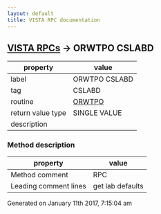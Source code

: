 ```yaml
---
layout: default
title: VISTA RPC documentation
---
```




## [VISTA RPCs](TableOfContent.md) &#8594; ORWTPO CSLABD 

 property | value 
--- | --- 
 label | ORWTPO CSLABD
 tag | CSLABD
 routine | [ORWTPO](http://code.osehra.org/dox/Routine_ORWTPO_source.html)
 return value type | SINGLE VALUE
 description | 


### Method description

 property | value 
--- | --- 
 Method comment | RPC
 Leading comment lines | get lab defaults




 Generated on January 11th 2017, 7:15:04 am